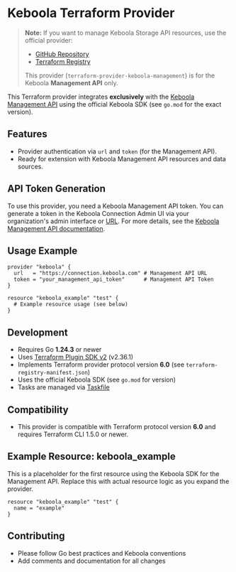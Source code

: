 # Keboola Terraform Provider

> **Note:** If you want to manage Keboola Storage API resources, use the official provider:
> - [GitHub Repository](https://github.com/keboola/terraform-provider-keboola)
> - [Terraform Registry](https://registry.terraform.io/providers/keboola/keboola/latest)
>
> This provider (`terraform-provider-keboola-management`) is for the Keboola **Management API** only.

This Terraform provider integrates **exclusively** with the [Keboola Management API](https://keboolamanagementapi.docs.apiary.io/#) using the official Keboola SDK (see `go.mod` for the exact version).

## Features
- Provider authentication via `url` and `token` (for the Management API).
- Ready for extension with Keboola Management API resources and data sources.

## API Token Generation
To use this provider, you need a Keboola Management API token. You can generate a token in the Keboola Connection Admin UI via your organization's admin interface or [URL](https://connection.HOSTNAME-SUFFIX.keboola.com/admin/account/access-tokens). For more details, see the [Keboola Management API documentation](https://keboolamanagementapi.docs.apiary.io/#).

## Usage Example
```hcl
provider "keboola" {
  url   = "https://connection.keboola.com" # Management API URL
  token = "your_management_api_token"      # Management API Token
}

resource "keboola_example" "test" {
  # Example resource usage (see below)
}
```

## Development
- Requires Go **1.24.3** or newer
- Uses [Terraform Plugin SDK v2](https://github.com/hashicorp/terraform-plugin-sdk) (v2.36.1)
- Implements Terraform provider protocol version **6.0** (see `terraform-registry-manifest.json`)
- Uses the official Keboola SDK (see `go.mod` for version)
- Tasks are managed via [Taskfile](https://taskfile.dev/)

## Compatibility
- This provider is compatible with Terraform protocol version **6.0** and requires Terraform CLI 1.5.0 or newer.

## Example Resource: keboola_example
This is a placeholder for the first resource using the Keboola SDK for the Management API. Replace this with actual resource logic as you expand the provider.

```hcl
resource "keboola_example" "test" {
  name = "example"
}
```

## Contributing
- Please follow Go best practices and Keboola conventions
- Add comments and documentation for all changes 